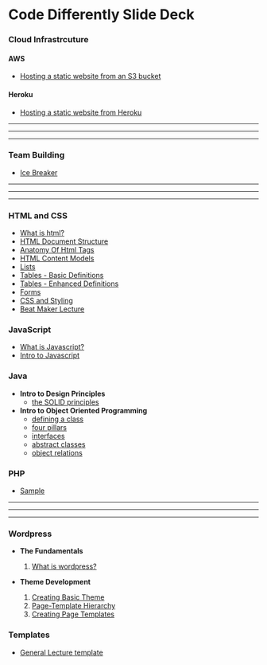 # Code Differently Slide Deck

### Cloud Infrastrcuture

#### AWS
* [Hosting a static website from an S3 bucket](lectures/cloud/aws/s3-hosting-static-html/lecture.html)

#### Heroku
* [Hosting a static website from Heroku](lectures/cloud/heroku/hosting-static-html/lecture.html)


<hr><hr><hr>

### Team Building
* [Ice Breaker](lectures/team-building/icebreaker/lecture.html)



<hr><hr><hr>

### HTML and CSS
* [What is html?](lectures/html-and-css/what-is-html/lecture.html)
* [HTML Document Structure](lectures/html-and-css/html-document-structure/lecture.html)
* [Anatomy Of Html Tags](lectures/html-and-css/anatomy-of-html-tags/lecture.html)
* [HTML Content Models](lectures/html-and-css/html-content-models/lecture.html)
* [Lists](lectures/html-and-css/lists/lecture.html)
* [Tables - Basic Definitions](lectures/html-and-css/tables-basic-definitions/lecture.html)
* [Tables - Enhanced Definitions](lectures/html-and-css/tables-enhanced-definitions/lecture.html)
* [Forms](lectures/html-and-css/forms/lecture.html)
* [CSS and Styling](lectures/html-and-css/css-and-styling-part-one/lecture.html)
* [Beat Maker Lecture](lectures/html-and-css/beat-maker-lecture/lecture.html)

### JavaScript
* [What is Javascript?](lectures/javascript/what-is-javascript/lecture.html)
* [Intro to Javascript](lectures/javascript/what-is-phaser/lecture.html)



### Java
* **Intro to Design Principles**
    * [the SOLID principles](lectures/java/design-principles/solid-principles/lecture.html)
* **Intro to Object Oriented Programming**  
    * [defining a class](lectures/java/intro-to-oop/defining-a-class/lecture.html)
    * [four pillars](lectures/java/intro-to-oop/four-pillars/lecture.html)
    * [interfaces](lectures/java/intro-to-oop/interfaces/lecture.html)
    * [abstract classes](lectures/java/intro-to-oop/abstract-classes/lecture.html)
    * [object relations](lectures/java/intro-to-oop/object-relations/lecture.html)


### PHP
* [Sample](lectures/php/subtopic-template/lecture.html)


<hr><hr><hr>

### Wordpress
* **The Fundamentals**
    1. [What is wordpress?](lectures/wordpress/what-is-wordpress/lecture.html)

* **Theme Development**
    1. [Creating Basic Theme](lectures/wordpress/theme-development/creating-basic-theme/lecture.html)
    2. [Page-Template Hierarchy](lectures/wordpress/theme-development/page-template-hierarchy/lecture.html)
    3. [Creating Page Templates](lectures/wordpress/theme-development/creating-page-templates/lecture.html)


### Templates
* [General Lecture template](lectures/html-and-css/template/lecture.html)

